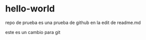 # hello-world
repo de prueba
es una prueba de github en la edit de readme.md


este es un cambio para git
